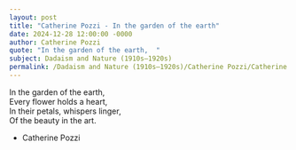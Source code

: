 ```yaml
---
layout: post
title: "Catherine Pozzi - In the garden of the earth"
date: 2024-12-28 12:00:00 -0000
author: Catherine Pozzi
quote: "In the garden of the earth,  "
subject: Dadaism and Nature (1910s–1920s)
permalink: /Dadaism and Nature (1910s–1920s)/Catherine Pozzi/Catherine Pozzi - In the garden of the earth
---
```


In the garden of the earth,  
Every flower holds a heart,  
In their petals, whispers linger,  
Of the beauty in the art.

- Catherine Pozzi
